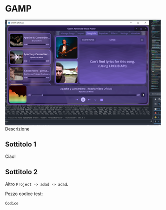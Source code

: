 # GAMP
 ![Screenshot borrar](https://github.com/emagood/GAMP/blob/main/capture_gamp/adapter_gl3.PNG)
Descrizione

## Sottitolo 1
Ciao!

## Sottitolo 2

Altro `Project -> adad -> adad`.

Pezzo codice test:

```
Codice
```
